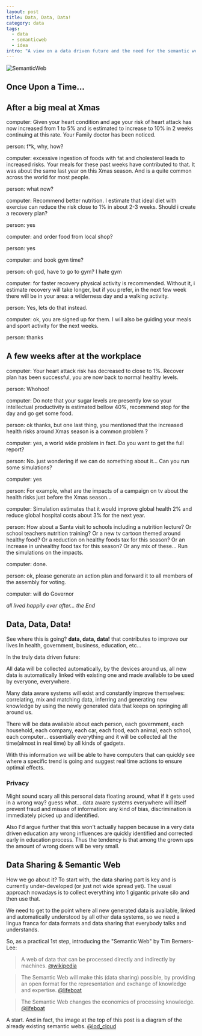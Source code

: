 ```yaml
--- 
layout: post
title: Data, Data, Data!
category: data
tags:
  - data
  - semanticweb
  - idea
intro: "A view on a data driven future and the need for the semantic web"
---
```


![SemanticWeb](http://al3xandr3.github.com/img/data.jpg)

## Once Upon a Time... 

## After a big meal at Xmas

computer: Given your heart condition and age your risk of heart attack has now increased from 1 to 5% and is estimated to increase to 10% in 2 weeks continuing at this rate. Your Family doctor has been noticed.

person: f\*k, why, how?

computer: excessive ingestion of foods with fat and cholesterol leads to increased risks. Your meals for these past weeks have contributed to that. It was about the same last year on this Xmas season. And is a quite common across the world for most people.

person: what now?

computer: Recommend better nutrition. I estimate that ideal diet with exercise can reduce the risk close to 1% in about 2-3 weeks. Should i create a recovery plan?

person: yes

computer: and order food from local shop?

person: yes

computer: and book gym time?

person: oh god, have to go to gym? I hate gym

computer: for faster recovery physical activity is recommended. Without it, i estimate recovery will take longer, but if you prefer, in the next few week there will be in your area: a wilderness day and a walking activity.

person: Yes, lets do that instead.

computer: ok, you are signed up for them. I will also be guiding your meals and sport activity for the next weeks.

person: thanks


## A few weeks after at the workplace

computer: Your heart attack risk has decreased to close to 1%. Recover plan has been successful, you are now back to normal healthy levels.

person: Whohoo!

computer: Do note that your sugar levels are presently low so your intellectual productivity is estimated bellow 40%, recommend stop for the day and go get some food.

person: ok thanks, but one last thing, you mentioned that the increased health risks around Xmas season is a common problem ?

computer: yes, a world wide problem in fact. Do you want to get the full report?

person: No. just wondering if we can do something about it... Can you run some simulations?

computer: yes  

person: For example, what are the impacts of a campaign on tv about the health risks just before the Xmas season...

computer: Simulation estimates that it would improve global health 2% and reduce global hospital costs about 3% for the next year.

person: How about a Santa visit to schools including a nutrition lecture? Or school teachers nutrition training? Or a new tv cartoon themed around healthy food? Or a reduction on healthy foods tax for this season? Or an increase in unhealthy food tax for this season? Or any mix of these... Run the simulations on the impacts.

computer: done. 

person: ok, please generate an action plan and forward it to all members of the assembly for voting.

computer: will do Governor

*all lived happily ever after... the End*


## Data, Data, Data!

See where this is going? **data, data, data!** that contributes to improve our lives In health, government, business, education, etc...

In the truly data driven future:

All data will be collected automatically, by the devices around us, all new data is automatically linked with existing one and made available to be used by everyone, everywhere.

Many data aware systems will exist and constantly improve themselves: correlating, mix and matching data, inferring and generating new knowledge by using the newly generated data that keeps on springing all around us.

There will be data available about each person, each government, each household, each company, each car, each food, each animal, each school, each computer... essentially everything and it will be collected all the time(almost in real time) by all kinds of gadgets.

With this information we will be able to have computers that can quickly see where a specific trend is going and suggest real time actions to ensure optimal effects.

### Privacy

Might sound scary all this personal data floating around, what if it gets used in a wrong way? guess what... data aware systems everywhere will itself prevent fraud and misuse of information: any kind of bias, discrimination is immediately picked up and identified. 

Also I'd argue further that this won't actually happen because in a very data driven education any wrong influences are quickly identified and corrected early in education process. Thus the tendency is that among the grown ups the amount of wrong doers will be very small.


## Data Sharing & Semantic Web

How we go about it? To start with, the data sharing part is key and is currently under-developed (or just not wide spread yet). The usual approach nowadays is to collect everything into 1 gigantic private silo and then use that.

We need to get to the point where all new generated data is available, linked and automatically understood by all other data systems, so we need a lingua franca for data formats and data sharing that everybody talks and understands. 

So, as a practical 1st step, introducing the "Semantic Web" by Tim Berners-Lee:

> A web of data that can be processed directly and indirectly by machines. [@wikipedia](http://en.wikipedia.org/wiki/Semantic_Web)

> The Semantic Web will make this (data sharing) possible, by providing an open format for the representation and exchange of knowledge and expertise. [@lifeboat](http://lifeboat.com/ex/minding.the.planet)

> The Semantic Web changes the economics of processing knowledge. [@lifeboat](http://lifeboat.com/ex/minding.the.planet)

A start. And in fact, the image at the top of this post is a diagram of the already existing semantic webs. [@lod_cloud](http://richard.cyganiak.de/2007/10/lod/)
